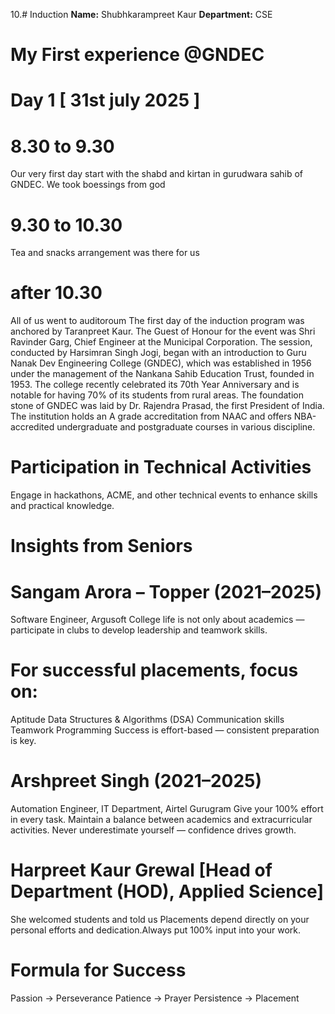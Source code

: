 10.# Induction
**Name:** Shubhkarampreet Kaur
**Department:** CSE
# My First experience @GNDEC
# Day 1 [ 31st july 2025 ]
# 8.30 to 9.30
Our very first day start with the shabd and kirtan in gurudwara sahib of GNDEC. We took boessings from god
# 9.30 to 10.30
Tea and snacks arrangement was there for us 
# after 10.30
All of us went to auditoroum
The first day of the induction program was anchored by Taranpreet Kaur. The Guest of Honour for the event was Shri Ravinder Garg, Chief Engineer at the Municipal Corporation. The session, conducted by Harsimran Singh Jogi, began with an introduction to Guru Nanak Dev Engineering College (GNDEC), which was established in 1956 under the management of the Nankana Sahib 
Education Trust, founded in 1953. The college recently celebrated its 70th Year Anniversary and is notable for having 70% of its students from rural areas. The foundation stone of GNDEC was laid by Dr. Rajendra Prasad, the first President of India. The institution holds an A grade accreditation from NAAC and offers NBA-accredited undergraduate and postgraduate courses in various discipline.

# Participation in Technical Activities
Engage in hackathons, ACME, and other technical events to enhance skills and practical knowledge.

# Insights from Seniors

# Sangam Arora – Topper (2021–2025)
Software Engineer, Argusoft
College life is not only about academics — participate in clubs to develop leadership and teamwork skills.

# For successful placements, focus on:
Aptitude
Data Structures & Algorithms (DSA)
Communication skills
Teamwork
Programming
Success is effort-based — consistent preparation is key.

# Arshpreet Singh (2021–2025)
Automation Engineer, IT Department, Airtel Gurugram
Give your 100% effort in every task.
Maintain a balance between academics and extracurricular activities.
Never underestimate yourself — confidence drives growth.

# Harpreet Kaur Grewal [Head of Department (HOD), Applied Science]
She welcomed students and told us Placements depend directly on your personal efforts and dedication.Always put 100% input into your work.

# Formula for Success
Passion → Perseverance
Patience → Prayer
Persistence → Placement



